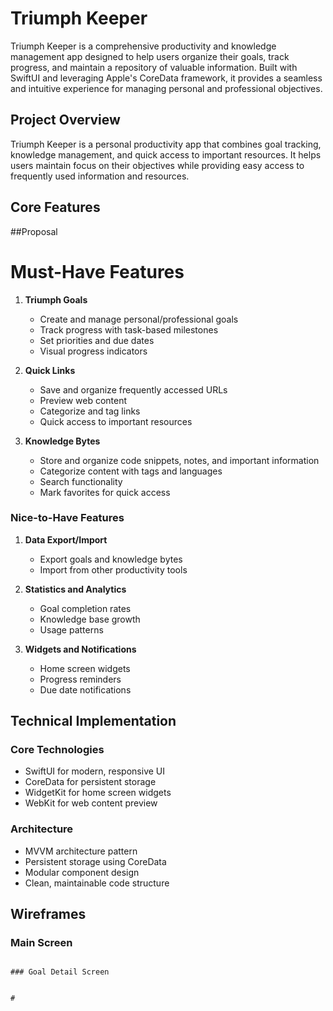 # Triumph Keeper

Triumph Keeper is a comprehensive productivity and knowledge management app designed to help users organize their goals, track progress, and maintain a repository of valuable information. Built with SwiftUI and leveraging Apple's CoreData framework, it provides a seamless and intuitive experience for managing personal and professional objectives.

## Project Overview
Triumph Keeper is a personal productivity app that combines goal tracking, knowledge management, and quick access to important resources. It helps users maintain focus on their objectives while providing easy access to frequently used information and resources.

## Core Features

##Proposal

# Must-Have Features
1. **Triumph Goals**
   - Create and manage personal/professional goals
   - Track progress with task-based milestones
   - Set priorities and due dates
   - Visual progress indicators

2. **Quick Links**
   - Save and organize frequently accessed URLs
   - Preview web content
   - Categorize and tag links
   - Quick access to important resources

3. **Knowledge Bytes**
   - Store and organize code snippets, notes, and important information
   - Categorize content with tags and languages
   - Search functionality
   - Mark favorites for quick access

### Nice-to-Have Features
1. **Data Export/Import**
   - Export goals and knowledge bytes
   - Import from other productivity tools

2. **Statistics and Analytics**
   - Goal completion rates
   - Knowledge base growth
   - Usage patterns

3. **Widgets and Notifications**
   - Home screen widgets
   - Progress reminders
   - Due date notifications

## Technical Implementation

### Core Technologies
- SwiftUI for modern, responsive UI
- CoreData for persistent storage
- WidgetKit for home screen widgets
- WebKit for web content preview

### Architecture
- MVVM architecture pattern
- Persistent storage using CoreData
- Modular component design
- Clean, maintainable code structure

## Wireframes

### Main Screen
```

### Goal Detail Screen
```

```

#